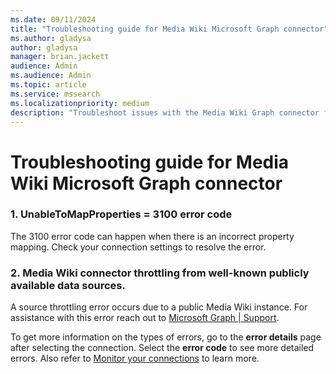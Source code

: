 ```yaml
--- 
ms.date: 09/11/2024 
title: "Troubleshooting guide for Media Wiki Microsoft Graph connector" 
ms.author: gladysa
author: gladysa
manager: brian.jackett 
audience: Admin 
ms.audience: Admin 
ms.topic: article 
ms.service: mssearch 
ms.localizationpriority: medium 
description: "Troubleshoot issues with the Media Wiki Graph connector for Microsoft Search" 
--- 
```


# Troubleshooting guide for Media Wiki Microsoft Graph connector 

### 1. **UnableToMapProperties = 3100 error code** 
The 3100 error code can happen when there is an incorrect property mapping. Check your connection settings to resolve the error.

### 2. **Media Wiki connector throttling from well-known publicly available data sources.**
A source throttling error occurs due to a public Media Wiki instance. For assistance with this error reach out to [Microsoft Graph | Support](https://developer.microsoft.com/en-us/graph/support).

To get more information on the types of errors, go to the **error details** page after selecting the connection. Select the **error code** to see more detailed errors. Also refer to [Monitor your connections](./manage-connector.md) to learn more. 